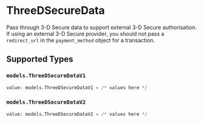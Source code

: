 # ThreeDSecureData

Pass through 3-D Secure data to support external 3-D Secure authorisation. If using an external 3-D Secure provider, you should not pass a `redirect_url` in the `payment_method` object for a transaction.


## Supported Types

### `models.ThreeDSecureDataV1`

```python
value: models.ThreeDSecureDataV1 = /* values here */
```

### `models.ThreeDSecureDataV2`

```python
value: models.ThreeDSecureDataV2 = /* values here */
```

